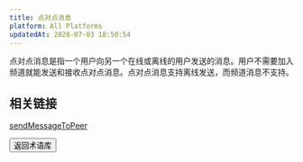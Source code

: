 ```yaml
---
title: 点对点消息
platform: All Platforms
updatedAt: 2020-07-03 18:50:54
---
```

点对点消息是指一个用户向另一个在线或离线的用户发送的消息。用户不需要加入频道就能发送和接收点对点消息。点对点消息支持离线发送，而频道消息不支持。

## 相关链接

[sendMessageToPeer](https://docs.agora.io/cn/Real-time-Messaging/API%20Reference/RTM_java/classio_1_1agora_1_1rtm_1_1_rtm_client.html#a729079805644b3307297fb2e902ab4c9)

 <a href="./terms"><button>返回术语库</button></a>